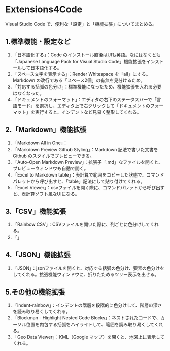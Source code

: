 # Extensions4Code
Visual Studio Code で、便利な「設定」と「機能拡張」についてまとめる。  
  
## 1.標準機能・設定など
1. 「日本語化する」：Code のインストール直後はUIも英語。なにはなくとも「Japanese Language Pack for Visual Studio Code」機能拡張をインストールして日本語化する。
2. 「スペース文字を表示する」：Render Whitespace を「all」にする。Markdown の改行である「スペース2個」の有無を見分けるため。
3. 「対応する括弧の色分け」：標準機能になったため、機能拡張を入れる必要はなくなった。
4. 「ドキュメントのフォーマット」：エディタの右下のステータスバーで「言語モード」を選択し、エディタ上で右クリックして「ドキュメントのフォーマット」を実行すると、インデントなど見易く整形してくれる。

## 2.「Markdown」機能拡張
1. 「Markdown All in One」：
2. 「Markdown Preview Github Styling」：Markdown 記法で書いた文書をGithub のスタイルでプレビューできる。
3. 「Auto-Open Markdown Preview」：拡張子「.md」なファイルを開くと、プレビューウィンドウも自動で開く。
4. 「Excel to Markdown table」：表計算で範囲をコピーした状態で、コマンドパレットから呼び出すと、「table」記法にして貼り付けてくれる。
5. 「Excel Viewer」：csvファイルを開く際に、コマンドパレットから呼び出すと、表計算ソフト風なUIになる。
  
## 3.「CSV」機能拡張
1. 「Rainbow CSV」：CSVファイルを開いた際に、列ごとに色分けしてくれる。
2. 「」

## 4.「JSON」機能拡張
1. 「JSON」：jsonファイルを開くと、対応する括弧の色分け、要素の色分けをしてくれる。拡張機能ウィンドウに、折りたためるツリー表示を出せる。

## 5.その他の機能拡張
1. 「indent-rainbow」：インデントの階層を段階的に色分けして、階層の深さを読み取り易くしてくれる。
2. 「Blockman - Highlight Nested Code Blocks」：ネストされたコードで、カーソル位置を内包する括弧をハイライトして、範囲を読み取り易くしてくれる。
3. 「Geo Data Viewer」：KML（Google マップ）を開くと、地図上に表示してくれる。